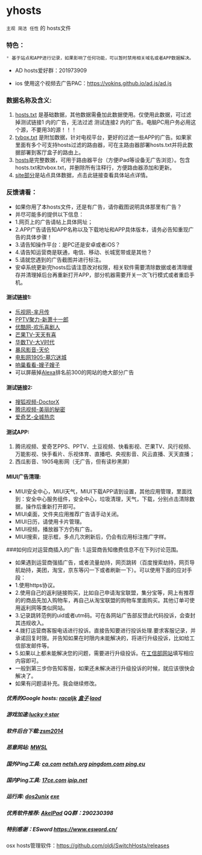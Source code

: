 # yhosts
`
主观 简洁 任性
`
   的
hosts文件

### 特色：

```javascript
* 基于站点和APP进行记录，如果影响了任何功能，可以暂时禁用相关域名或者APP数据解决。
```
* AD hosts爱好群：201973909

* ios 使用这个视频去广告PAC：https://vokins.github.io/ad.js/ad.js

### 数据名称及含义:
1. [hosts.txt](https://raw.githubusercontent.com/vokins/yhosts/master/hosts.txt) 是基础数据，其他数据需叠加此数据使用。仅使用此数据，可过滤掉测试链接1 内的广告，无法过滤 测试连接2 内的广告。电脑PC用户务必用这个源，不要用3的源！！！
2. [tvbox.txt](https://raw.githubusercontent.com/vokins/yhosts/master/tvbox.txt) 是附加数据，针对电视平台，更好的过滤一些APP的广告。如果家里面有多个可支持hosts过滤的路由器，可在主路由器部署hosts.txt并将此数据部署到客厅盒子的路由上。
3. [hosts](https://raw.githubusercontent.com/vokins/yhosts/master/hosts)是完整数据，可用于路由器平台（方便iPad等设备无广告浏览）。包含hosts.txt和tvbox.txt，并删除所有注释行，方便路由器添加和更新。
4. [site部分](https://github.com/vokins/yhosts/wiki/%E6%95%B0%E6%8D%AE%E8%AF%A6%E7%BB%86%E8%AF%B4%E6%98%8E)是站点具体数据，点击此链接查看具体站点详情。

### 反馈请看：
* 如果你用了本hosts文件，还是有广告，请你截图说明具体那里有广告？
* 并尽可能多的提供以下信息：
* 1.网页上的广告请帖上具体网址；
* 2.APP广告请告知APP名称以及下载地址和APP具体版本，请务必告知重现广告的具体步骤！
* 3.请告知操作平台：是PC还是安卓或者iOS？
* 4.请告知运营商是联通，电信、移动、长城宽带或是其他？
* 5.请就您遇到的广告截图并进行标注。
* 安卓系统更新完hosts后请注意改对权限，相关软件需要清除数据或者清理缓存并清理掉后台再重新打开APP，部分机器需要开关一次飞行模式或者重启手机。

#### 测试链接1:
* [乐视网-芈月传](http://www.letv.com/ptv/vplay/24371048.html)
* [PPTV聚力-新萧十一郎](http://v.pptv.com/show/4atBviaaMicDqdGibc.html)
* [优酷网-欢乐喜剧人](http://v.youku.com/v_show/id_XMTQ2MjA5MzE5Ng==.html)
* [芒果TV-天天有喜](http://www.mgtv.com/v/2/166072/f/2949223.html)
* [华数TV-大V时代](http://www.wasu.cn/Play/show/id/2037963)
* [暴风影音-天伦](http://www.baofeng.com/play/463/play-796463.html)
* [电影网1905-墓穴迷城](http://www.1905.com/vod/play/969015.shtml)
* [响巢看看-嫂子嫂子](http://vod.kankan.com/v/90/90518.shtml)
* 可以屏蔽掉[Alexa](http://www.alexa.com/topsites/countries/CN)排名前300的网站的绝大部分广告

#### 测试链接2:
* [搜狐视频-DoctorX](http://tv.sohu.com/20140326/n397234225.shtml)
* [腾讯视频-美丽的秘密](http://v.qq.com/cover/5/5fs2bn3beyv0rbo/r00192d3ruz.html)
* [爱奇艺-全城热恋](http://www.iqiyi.com/v_19rrl6p15k.html)

#### 测试APP:
1. 腾讯视频、爱奇艺PPS、PPTV、土豆视频、快看影视、芒果TV、风行视频、万能影视、快手看片、乐视体育、直播吧、央视影音、风云直播、天天直播；
2. 西瓜影音、1905电影网（无广告，但有读秒黑屏）

#### MIUI广告清理:
* MIUI安全中心，MIUI天气，MIUI下载APP请到设置，其他应用管理，里面找到：安全中心服务组件，安全中心，垃圾清理，天气，下载，分别点击清除数据，操作后重新打开即可。
* MIUI桌面，文件夹应用推荐广告请手动关闭。
* MIUI日历，请使用卡片管理。
* MIUI视频，播放器下方仍有广告。
* MIUI搜索，提示框，多点几次刷新后，仍会有应用标注推广字样。

###如何应对运营商插入的广告:
1.运营商告知缴费信息不在下列讨论范围。
* 如果遇到运营商强插广告，或者流量劫持，网页跳转（百度搜索劫持，网页导航劫持，美团，淘宝，京东等闪一下或者刷新一下）。可以使用下面的应对手段：
* 1.使用https协议。
* 2.使用自己的返利链接购买，比如自己申请淘宝联盟，集分宝等，网上有推荐的的商品先加入购物车，再自己从淘宝联盟的购物车里面购买。其他订单可使用返利网等类似网站。
* 3.记录跳转范例的uid或者utm码。可在各网站广告部反馈此代码投诉，会查封其违规收入。
* 4.拨打运营商客服电话进行投诉。直接告知要进行投诉处理.要求客服记录，并承诺回复时限。并告知如果在时限内未能解决的，将进行升级投诉，比如给工信部发邮件等。
* 5.如果以上都未能解决您的问题，需要进行升级投诉。在[工信部网站](http://www.chinatcc.gov.cn:8080/cms/shensus/)填写相应内容即可。
* 一般到第三步你告知客服，如果还未解决进行升级投诉的时候，就应该很快会解决了。
* 如果有问题请补充。我会继续修改。

##### 优秀的Google hosts: [racaljk](https://raw.githubusercontent.com/racaljk/hosts/master/hosts)  [盒子](http://www.360kb.com/kb/7_150.html) [laod](http://laod.cn/hosts/2016-google-hosts.html) 

##### 游戏加速:[lucky☆star](http://bbs.a9vg.com/thread-4549081-1-1.html)

##### 软件后台下载:[zsm2014](http://bbs.kafan.cn/thread-1798022-1-1.html)

##### 恶意网站: [MWSL](http://www.mwsl.org.cn/hosts/hosts)

##### 国外Ping工具: [ca.com](https://asm.ca.com/zh_cn/ping.php) [netsh.org](http://serve.netsh.org/pub/ping.php) [pingdom.com](http://tools.pingdom.com/ping/) [ping.eu](http://ping.eu/ping)

##### 国内Ping工具: [17ce.com](http://www.17ce.com/site/ping) [ipip.net](http://www.ipip.net/ping.php)

##### 运行库: [dos2unix](http://sourceforge.net/projects/dos2unix/) [exe](http://www.bathome.net/thread-36408-1-1.html)

##### 优秀软件推荐: [AkelPad](http://akelpad.sf.net/) QQ群：290230398

##### 特别感谢：ESword https://www.esword.cn/

osx hosts管理软件：https://github.com/oldj/SwitchHosts/releases
